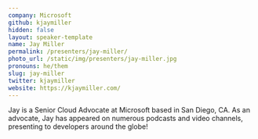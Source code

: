 ```yaml
---
company: Microsoft
github: kjaymiller
hidden: false
layout: speaker-template
name: Jay Miller
permalink: /presenters/jay-miller/
photo_url: /static/img/presenters/jay-miller.jpg
pronouns: he/them
slug: jay-miller
twitter: kjaymiller
website: https://kjaymiller.com/
---
```

Jay is a Senior Cloud Advocate at Microsoft based in San Diego, CA. As an advocate, Jay has appeared on numerous podcasts and video channels, presenting to developers around the globe!
